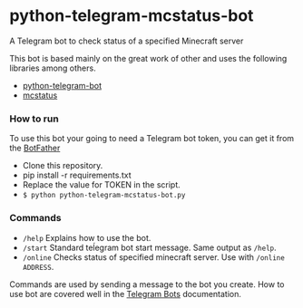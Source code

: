 # python-telegram-mcstatus-bot
A Telegram bot to check status of a specified Minecraft server

This bot is based mainly on the great work of other and uses the following libraries among others.
- [python-telegram-bot](https://github.com/leandrotoledo/python-telegram-bot)
- [mcstatus](https://github.com/Dinnerbone/mcstatus)

### How to run
To use this bot your going to need a Telegram bot token, you can get it from the [BotFather](https://core.telegram.org/bots)
- Clone this repository.
- pip install -r requirements.txt
- Replace the value for TOKEN in the script.
- `$ python python-telegram-mcstatus-bot.py`

### Commands
- `/help`  Explains how to use the bot.
- `/start` Standard teĺegram bot start message. Same output as `/help`.
- `/online` Checks status of specified minecraft server. Use with `/online ADDRESS`.

Commands are used by sending a message to the bot you create.
How to use bot are covered well in the [Telegram Bots](https://core.telegram.org/bots) documentation.
